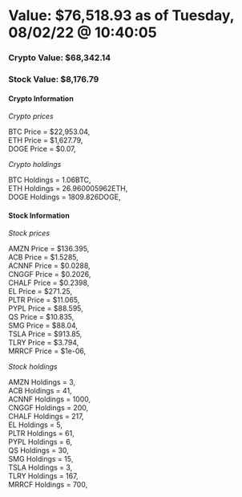 # Value: $76,518.93 as of Tuesday, 08/02/22 @ 10:40:05 

### Crypto Value: $68,342.14

### Stock Value: $8,176.79

#### Crypto Information 
*Crypto prices* 

BTC Price = $22,953.04,  
ETH Price = $1,627.79,  
DOGE Price = $0.07,  


*Crypto holdings* 

BTC Holdings = 1.06BTC,  
ETH Holdings = 26.960005962ETH,  
DOGE Holdings = 1809.826DOGE,  


#### Stock Information 

*Stock prices* 

AMZN Price = $136.395,  
ACB Price = $1.5285,  
ACNNF Price = $0.0288,  
CNGGF Price = $0.2026,  
CHALF Price = $0.2398,  
EL Price = $271.25,  
PLTR Price = $11.065,  
PYPL Price = $88.595,  
QS Price = $10.835,  
SMG Price = $88.04,  
TSLA Price = $913.85,  
TLRY Price = $3.794,  
MRRCF Price = $1e-06,  


*Stock holdings* 

AMZN Holdings = 3,  
ACB Holdings = 41,  
ACNNF Holdings = 1000,  
CNGGF Holdings = 200,  
CHALF Holdings = 217,  
EL Holdings = 5,  
PLTR Holdings = 61,  
PYPL Holdings = 6,  
QS Holdings = 30,  
SMG Holdings = 15,  
TSLA Holdings = 3,  
TLRY Holdings = 167,  
MRRCF Holdings = 700,  


